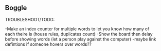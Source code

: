 ## Boggle

TROUBLESHOOT/TODO:<br />

-Make an index counter for multiple words to let you know how many of each theire is (house rules, duplicates count)
-Show the board then delay before showing words (let a person play against the computer)
-maybe link defintions if someone hovers over words?? 